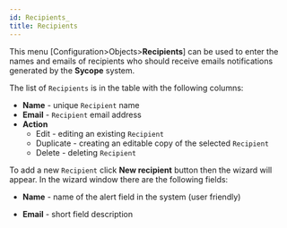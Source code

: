 ```yaml
---
id: Recipients_
title: Recipients
---
```


This menu [Configuration>Objects>**Recipients**] can be used to enter the names and emails of recipients who should receive emails notifications generated by the **Sycope** system.

The list of `Recipients`  is in the table with the following columns:

- **Name** - unique `Recipient`  name
- **Email** -  `Recipient` email address 
- **Action**
  - Edit - editing an existing  `Recipient`
  - Duplicate - creating an editable copy of the selected  `Recipient`
  - Delete - deleting   `Recipient`

To add a new `Recipient` click **New recipient** button then the wizard will appear. In the wizard window there are the following fields:

- **Name** - name of the alert field in the system (user friendly)

- **Email** - short field description

  
